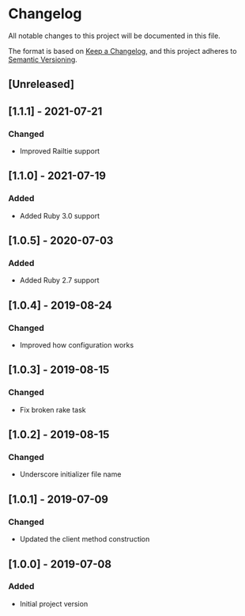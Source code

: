 # Changelog
All notable changes to this project will be documented in this file.

The format is based on [Keep a Changelog](https://keepachangelog.com/en/1.0.0/),
and this project adheres to [Semantic Versioning](https://semver.org/spec/v2.0.0.html).

## [Unreleased]

## [1.1.1] - 2021-07-21
### Changed
- Improved Railtie support

## [1.1.0] - 2021-07-19
### Added
- Added Ruby 3.0 support

## [1.0.5] - 2020-07-03
### Added
- Added Ruby 2.7 support

## [1.0.4] - 2019-08-24
### Changed
- Improved how configuration works

## [1.0.3] - 2019-08-15
### Changed
- Fix broken rake task

## [1.0.2] - 2019-08-15
### Changed
- Underscore initializer file name

## [1.0.1] - 2019-07-09
### Changed
- Updated the client method construction

## [1.0.0] - 2019-07-08
### Added
- Initial project version
